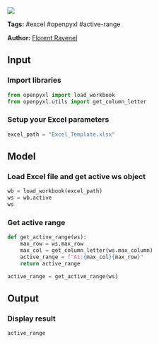 <a href="https://app.naas.ai/user-redirect/naas/downloader?url=https://raw.githubusercontent.com/jupyter-naas/awesome-notebooks/master/Excel/Excel_Get_dynamic_active_range.ipynb" target="_parent"><img src="https://naasai-public.s3.eu-west-3.amazonaws.com/open_in_naas.svg"/></a>

**Tags:** #excel #openpyxl #active-range

**Author:** [Florent Ravenel](https://www.linkedin.com/in/ACoAABCNSioBW3YZHc2lBHVG0E_TXYWitQkmwog/)

## Input

### Import libraries


```python
from openpyxl import load_workbook
from openpyxl.utils import get_column_letter
```

### Setup your Excel parameters


```python
excel_path = "Excel_Template.xlsx"
```

## Model

### Load Excel file and get active ws object


```python
wb = load_workbook(excel_path)
ws = wb.active
ws
```

### Get active range


```python
def get_active_range(ws):
    max_row = ws.max_row
    max_col = get_column_letter(ws.max_column)
    active_range = f"A1:{max_col}{max_row}"
    return active_range

active_range = get_active_range(ws)
```

## Output

### Display result


```python
active_range
```


```python

```
